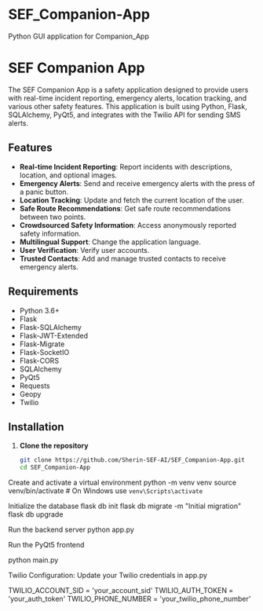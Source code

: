 # SEF_Companion-App
Python GUI application for Companion_App


# SEF Companion App

The SEF Companion App is a safety application designed to provide users with real-time incident reporting, emergency alerts, location tracking, and various other safety features. This application is built using Python, Flask, SQLAlchemy, PyQt5, and integrates with the Twilio API for sending SMS alerts.

## Features

- **Real-time Incident Reporting**: Report incidents with descriptions, location, and optional images.
- **Emergency Alerts**: Send and receive emergency alerts with the press of a panic button.
- **Location Tracking**: Update and fetch the current location of the user.
- **Safe Route Recommendations**: Get safe route recommendations between two points.
- **Crowdsourced Safety Information**: Access anonymously reported safety information.
- **Multilingual Support**: Change the application language.
- **User Verification**: Verify user accounts.
- **Trusted Contacts**: Add and manage trusted contacts to receive emergency alerts.

## Requirements

- Python 3.6+
- Flask
- Flask-SQLAlchemy
- Flask-JWT-Extended
- Flask-Migrate
- Flask-SocketIO
- Flask-CORS
- SQLAlchemy
- PyQt5
- Requests
- Geopy
- Twilio

## Installation

1. **Clone the repository**

   ```sh
   git clone https://github.com/Sherin-SEF-AI/SEF_Companion-App.git
   cd SEF_Companion-App


Create and activate a virtual environment
python -m venv venv
source venv/bin/activate  # On Windows use `venv\Scripts\activate`

Initialize the database
flask db init
flask db migrate -m "Initial migration"
flask db upgrade

Run the backend server
python app.py

Run the PyQt5 frontend

python main.py


Twilio Configuration: Update your Twilio credentials in app.py

TWILIO_ACCOUNT_SID = 'your_account_sid'
TWILIO_AUTH_TOKEN = 'your_auth_token'
TWILIO_PHONE_NUMBER = 'your_twilio_phone_number'

